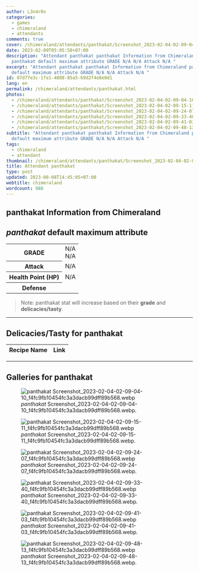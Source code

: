 ```yaml
---
author: L3n4r0x
categories:
  - games
  - chimeraland
  - attendants
comments: true
cover: /chimeraland/attendants/panthakat/Screenshot_2023-02-04-02-09-04-10_f4fc9fb10454fc3a3dacb99dff89b568.webp
date: 2023-02-09T05:05:58+07:00
description: "Attendant panthakat panthakat Information from Chimeraland
  panthakat default maximum attribute GRADE N/A N/A Attack N/A "
excerpt: "Attendant panthakat panthakat Information from Chimeraland panthakat
  default maximum attribute GRADE N/A N/A Attack N/A "
id: 07d77e3c-1fe1-4888-85a5-69d2f4e8e0d1
lang: en
permalink: /chimeraland/attendants/panthakat.html
photos:
  - /chimeraland/attendants/panthakat/Screenshot_2023-02-04-02-09-04-10_f4fc9fb10454fc3a3dacb99dff89b568.webp
  - /chimeraland/attendants/panthakat/Screenshot_2023-02-04-02-09-15-11_f4fc9fb10454fc3a3dacb99dff89b568.webp
  - /chimeraland/attendants/panthakat/Screenshot_2023-02-04-02-09-24-07_f4fc9fb10454fc3a3dacb99dff89b568.webp
  - /chimeraland/attendants/panthakat/Screenshot_2023-02-04-02-09-33-40_f4fc9fb10454fc3a3dacb99dff89b568.webp
  - /chimeraland/attendants/panthakat/Screenshot_2023-02-04-02-09-41-03_f4fc9fb10454fc3a3dacb99dff89b568.webp
  - /chimeraland/attendants/panthakat/Screenshot_2023-02-04-02-09-48-13_f4fc9fb10454fc3a3dacb99dff89b568.webp
subtitle: "Attendant panthakat panthakat Information from Chimeraland panthakat
  default maximum attribute GRADE N/A N/A Attack N/A "
tags:
  - chimeraland
  - attendant
thumbnail: /chimeraland/attendants/panthakat/Screenshot_2023-02-04-02-09-04-10_f4fc9fb10454fc3a3dacb99dff89b568.webp
title: Attendant panthakat
type: post
updated: 2023-08-08T14:45:05+07:00
webtitle: chimeraland
wordcount: 988
---
```


<link
  rel="stylesheet"
  href="https://rawcdn.githack.com/dimaslanjaka/Web-Manajemen/870a349/css/bootstrap-5-3-0-alpha3-wrapper.css"
/>
<section id="bootstrap-wrapper">
  <div data-bs-theme="dark">
    <h2>panthakat Information from Chimeraland</h2>
    <h2 id="attribute"><i>panthakat</i> default maximum attribute</h2>
    <div class="row">
      <div class="col mb-2">
        <div class="card">
          <div class="card-body">
            <table>
              <tr>
                <th>GRADE</th>
                <td>N/A <br />N/A</td>
              </tr>
              <tr>
                <th>Attack</th>
                <td>N/A</td>
              </tr>
              <tr>
                <th>Health Point (HP)</th>
                <td>N/A</td>
              </tr>
              <tr>
                <th>Defense</th>
                <td></td>
              </tr>
            </table>
          </div>
        </div>
      </div>
    </div>
    <blockquote class="bd-callout bd-callout-warning">
      Note: panthakat stat will increase based on their <b>grade</b> and
      <b>delicacies/tasty</b>.
    </blockquote>
    <hr />
    <h2 id="delicacies">Delicacies/Tasty for panthakat</h2>
    <div class="card">
      <div class="card-body">
        <div class="table-responsive">
          <table class="table table-striped">
            <thead>
              <tr>
                <th>Recipe Name</th>
                <th>Link</th>
              </tr>
            </thead>
            <tbody></tbody>
          </table>
        </div>
      </div>
    </div>
    <hr />
    <div id="gallery">
      <h2>Galleries for panthakat</h2>
      <div class="row">
        <div class="col-lg-6 col-12">
          <figure>
            <img
              src="https://www.webmanajemen.com/chimeraland/attendants/panthakat/Screenshot_2023-02-04-02-09-04-10_f4fc9fb10454fc3a3dacb99dff89b568.webp"
              alt="panthakat Screenshot_2023-02-04-02-09-04-10_f4fc9fb10454fc3a3dacb99dff89b568.webp"
            />
            <figcaption style="word-wrap: break-word">
              <i>panthakat</i>
              Screenshot_2023-02-04-02-09-04-10_f4fc9fb10454fc3a3dacb99dff89b568.webp.
            </figcaption>
          </figure>
        </div>
        <div class="col-lg-6 col-12">
          <figure>
            <img
              src="https://www.webmanajemen.com/chimeraland/attendants/panthakat/Screenshot_2023-02-04-02-09-15-11_f4fc9fb10454fc3a3dacb99dff89b568.webp"
              alt="panthakat Screenshot_2023-02-04-02-09-15-11_f4fc9fb10454fc3a3dacb99dff89b568.webp"
            />
            <figcaption style="word-wrap: break-word">
              <i>panthakat</i>
              Screenshot_2023-02-04-02-09-15-11_f4fc9fb10454fc3a3dacb99dff89b568.webp.
            </figcaption>
          </figure>
        </div>
        <div class="col-lg-6 col-12">
          <figure>
            <img
              src="https://www.webmanajemen.com/chimeraland/attendants/panthakat/Screenshot_2023-02-04-02-09-24-07_f4fc9fb10454fc3a3dacb99dff89b568.webp"
              alt="panthakat Screenshot_2023-02-04-02-09-24-07_f4fc9fb10454fc3a3dacb99dff89b568.webp"
            />
            <figcaption style="word-wrap: break-word">
              <i>panthakat</i>
              Screenshot_2023-02-04-02-09-24-07_f4fc9fb10454fc3a3dacb99dff89b568.webp.
            </figcaption>
          </figure>
        </div>
        <div class="col-lg-6 col-12">
          <figure>
            <img
              src="https://www.webmanajemen.com/chimeraland/attendants/panthakat/Screenshot_2023-02-04-02-09-33-40_f4fc9fb10454fc3a3dacb99dff89b568.webp"
              alt="panthakat Screenshot_2023-02-04-02-09-33-40_f4fc9fb10454fc3a3dacb99dff89b568.webp"
            />
            <figcaption style="word-wrap: break-word">
              <i>panthakat</i>
              Screenshot_2023-02-04-02-09-33-40_f4fc9fb10454fc3a3dacb99dff89b568.webp.
            </figcaption>
          </figure>
        </div>
        <div class="col-lg-6 col-12">
          <figure>
            <img
              src="https://www.webmanajemen.com/chimeraland/attendants/panthakat/Screenshot_2023-02-04-02-09-41-03_f4fc9fb10454fc3a3dacb99dff89b568.webp"
              alt="panthakat Screenshot_2023-02-04-02-09-41-03_f4fc9fb10454fc3a3dacb99dff89b568.webp"
            />
            <figcaption style="word-wrap: break-word">
              <i>panthakat</i>
              Screenshot_2023-02-04-02-09-41-03_f4fc9fb10454fc3a3dacb99dff89b568.webp.
            </figcaption>
          </figure>
        </div>
        <div class="col-lg-6 col-12">
          <figure>
            <img
              src="https://www.webmanajemen.com/chimeraland/attendants/panthakat/Screenshot_2023-02-04-02-09-48-13_f4fc9fb10454fc3a3dacb99dff89b568.webp"
              alt="panthakat Screenshot_2023-02-04-02-09-48-13_f4fc9fb10454fc3a3dacb99dff89b568.webp"
            />
            <figcaption style="word-wrap: break-word">
              <i>panthakat</i>
              Screenshot_2023-02-04-02-09-48-13_f4fc9fb10454fc3a3dacb99dff89b568.webp.
            </figcaption>
          </figure>
        </div>
      </div>
    </div>
  </div>
</section>